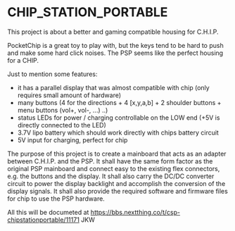 # CHIP_STATION_PORTABLE
This project is about a better and gaming compatible housing for C.H.I.P.

PocketChip is a great toy to play with, but the keys tend to be hard to push and make some hard click noises. 
The PSP seems like the perfect housing for a CHIP.

Just to mention some features:
 - it has a parallel display that was almost compatible with chip (only requires small amount of hardware)
 - many buttons (4 for the directions + 4 [x,y,a,b] + 2 shoulder buttons + menu buttons (vol+, vol-, ...) ..)
 - status LEDs for power / charging controllable on the LOW end (+5V is directly connected to the LED) 
 - 3.7V lipo battery which should work directly with chips battery circuit
 - 5V input for charging, perfect for chip
 
The purpose of this project is to create a mainboard that acts as an adapter between C.H.I.P. and the PSP.
It shall have the same form factor as the original PSP mainboard and connect easy to the existing flex connectors,
e.g. the buttons and the display. It shall also carry the DC/DC converter circuit to power the display backlight
and accomplish the conversion of the display signals. It shall also provide the required software and firmware files
for chip to use the PSP hardware.

All this will be documeted at https://bbs.nextthing.co/t/csp-chipstationportable/11171
JKW
